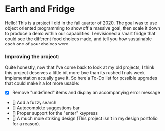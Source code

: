 # Earth and Fridge
Hello! This is a project I did in the fall quarter of 2020. The goal was to use object oriented programming to show off a massive goal, then scale it down to produce a demo within our capabilities. I envisioned a smart fridge that could see the different food choices made, and tell you how sustainable each one of your choices were.

### Improving the project:
Quite honestly, now that I've come back to look at my old projects, I think this project deserves a little bit more love than its rushed finals week implementation actually gave it. So here'a To-Do list for possible upgrades that could make it a lot more usable:
- [x] Remove "undefined" items and display an accompanying error message
- [] Add a fuzzy search
- [] Autocomplete suggestions bar
- [] Proper support for the "enter" keypress
- [] A much more striking design (This project isn't in my design portfolio for a reason).
